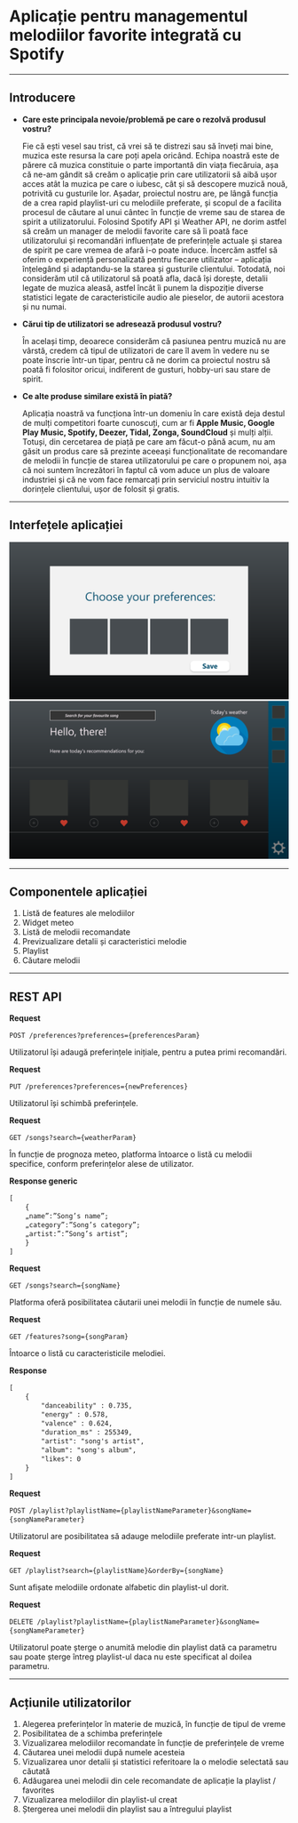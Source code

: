 # Aplicație pentru managementul melodiilor favorite integrată cu Spotify

----
## Introducere

* **Care este principala nevoie/problemă pe care o rezolvă produsul vostru?**

   Fie că ești vesel sau trist, că vrei să te distrezi sau să înveți mai bine, muzica este resursa la care poți apela oricând. Echipa noastră este de părere că muzica constituie o parte importantă din viața fiecăruia, așa că ne-am gândit să creăm o aplicație prin care utilizatorii să aibă ușor acces atât la muzica pe care o iubesc, cât și să descopere muzică nouă, potrivită cu gusturile lor. Așadar, proiectul nostru are, pe lângă funcția de a crea rapid playlist-uri cu melodiile preferate, și scopul de a facilita procesul de căutare al unui cântec în funcție de vreme sau de starea de spirit a utilizatorului. Folosind Spotify API și Weather API, ne dorim astfel să creăm un manager de melodii favorite care să îi poată face utilizatorului și recomandări influențate de preferințele actuale și starea de spirit pe care vremea de afară i-o poate induce. Încercăm astfel să oferim o experiență personalizată pentru fiecare utilizator – aplicația înțelegând și adaptandu-se la starea și gusturile clientului. Totodată, noi considerăm util că utilizatorul să poată afla, dacă își dorește, detalii legate de muzica aleasă, astfel încât îi punem la dispoziție diverse statistici legate de caracteristicile audio ale pieselor, de autorii acestora și nu numai. 
  
 *  **Cărui tip de utilizatori se adresează produsul vostru?** 
  
    În același timp, deoarece considerăm că pasiunea pentru muzică nu are vârstă, credem că tipul de utilizatori de care îl avem în vedere nu se poate înscrie într-un tipar, pentru că ne dorim ca proiectul nostru să poată fi folositor oricui, indiferent de gusturi, hobby-uri sau stare de spirit. 
  
 * **Ce alte produse similare există în piată?** 
  
    Aplicația noastră va funcționa într-un domeniu în care există deja destul de mulți competitori foarte cunoscuți, cum ar fi **Apple Music, Google Play Music, Spotify, Deezer, Tidal, Zonga, SoundCloud** și mulți alții. Totuși, din cercetarea de piață pe care am făcut-o până acum, nu am găsit un produs care să prezinte aceeași funcționalitate de recomandare de melodii în funcție de starea utilizatorului pe care o propunem noi, așa că noi suntem încrezători în faptul că vom aduce un plus de valoare industriei și că ne vom face remarcați prin serviciul nostru intuitiv la dorințele clientului, ușor de folosit și gratis. 


----
## Interfețele aplicației
![First page](images/one.png)
![Second page](images/two.png)

----
## Componentele aplicației
1. Listă de features ale melodiilor
2. Widget meteo
3. Listă de melodii recomandate
4. Previzualizare detalii și caracteristici melodie
5. Playlist
6. Căutare melodii

----

## REST API

**Request**

    POST /preferences?preferences={preferencesParam}

Utilizatorul își adaugă preferințele inițiale, pentru a putea primi recomandări.

**Request** 

    PUT /preferences?preferences={newPreferences}

Utilizatorul își schimbă preferințele.

**Request**

    GET /songs?search={weatherParam} 
În funcție de prognoza meteo, platforma întoarce o listă cu melodii specifice, conform preferințelor alese de utilizator.

**Response generic** 

    [
        {
        „name”:”Song’s name”;
        „category”:”Song’s category”;
        „artist:”:”Song’s artist”;
        }
    ]

**Request**

    GET /songs?search={songName}
Platforma oferă posibilitatea căutarii unei melodii în funcție de numele său.

**Request**

    GET /features?song={songParam}

Întoarce o listă cu caracteristicile melodiei.

**Response**

    [
        {
            "danceability" : 0.735,
            "energy" : 0.578,
            "valence" : 0.624,
            "duration_ms" : 255349,
            "artist": "song's artist",
            "album": "song's album",
            "likes": 0
        }
    ] 

**Request**

    POST /playlist?playlistName={playlistNameParameter}&songName={songNameParameter}
Utilizatorul are posibilitatea să adauge melodiile preferate intr-un playlist.


**Request**

    GET /playlist?search={playlistName}&orderBy={songName}
Sunt afișate melodiile ordonate alfabetic din playlist-ul dorit.


**Request**

    DELETE /playlist?playlistName={playlistNameParameter}&songName={songNameParameter}

Utilizatorul poate șterge o anumită melodie din playlist dată ca parametru sau poate șterge întreg playlist-ul daca nu este specificat al doilea parametru.


---
## Acțiunile utilizatorilor
 
1. Alegerea preferințelor în materie de muzică, în 
   funcție de tipul de vreme
1. Posibilitatea de a schimba preferințele
1. Vizualizarea melodiilor recomandate în funcție de preferințele de vreme
1. Căutarea unei melodii după numele acesteia
1. Vizualizarea unor detalii și statistici referitoare la o melodie selectată sau căutată
1. Adăugarea unei melodii din cele recomandate de aplicație la playlist / favorites
1. Vizualizarea melodiilor din playlist-ul creat
1. Ștergerea unei melodii din playlist sau a întregului playlist





